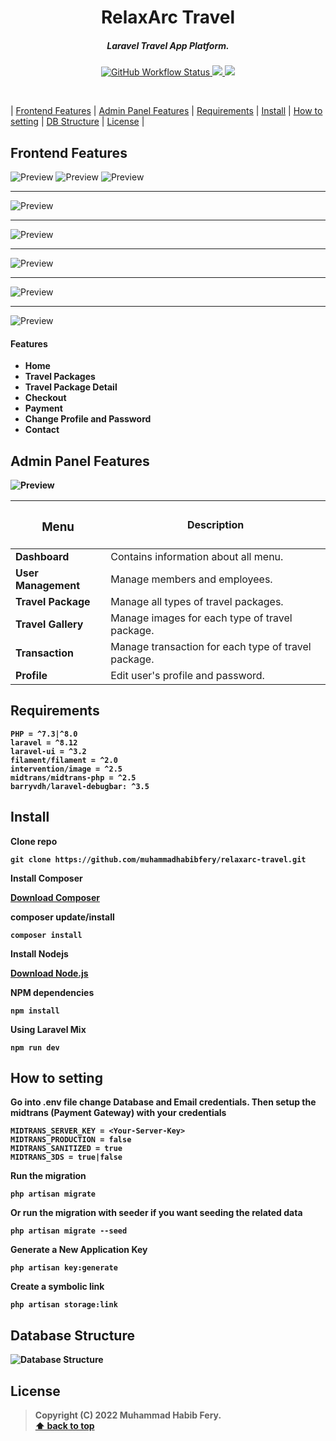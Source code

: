<!-- <p align="center">
<img align="center" src="http://ForTheBadge.com/images/badges/built-with-love.svg"> <img align="center" src="http://ForTheBadge.com/images/badges/makes-people-smile.svg"> <img align="center" src="http://ForTheBadge.com/images/badges/built-by-developers.svg">
</p>

# Laravel Travel App Platform

This is a travel app platform I made mostly using Laravel ^8.12 -->

<h1 align="center">
RelaxArc Travel
</h1>

<h5 align="center">
Laravel Travel App Platform.
</h5>

<p align="center">
    <a href="https://github.com/muhammadhabibfery/relaxarc-travel/actions/workflows/test.yml">
    <img alt="GitHub Workflow Status" src="https://img.shields.io/github/actions/workflow/status/muhammadhabibfery/relaxarc-travel/test.yml?logo=github">
    <a href="https://www.php.net">
        <img src="https://img.shields.io/badge/php-%3E%3D8.1-%23777BB4" />
    </a>
    <a href="https://laravel.com">
        <img src="https://img.shields.io/badge/laravel-8.x-%23EC4E3D" />
    </a>
</p>

</br>

| [Frontend Features][] | [Admin Panel Features][] | [Requirements][] | [Install][] | [How to setting][] | [DB Structure][] | [License][] |

## Frontend Features 
<img src="public/assets/front-1.png" alt="Preview"/>
<img src="public/assets/front-2.png" alt="Preview"/>
<img src="public/assets/front-3.png" alt="Preview"/>
<hr>
<img src="public/assets/front-4.png" alt="Preview"/>
<hr>
<img src="public/assets/front-5.png" alt="Preview"/>
<hr>
<img src="public/assets/front-6.png" alt="Preview"/>
<hr>
<img src="public/assets/front-7.png" alt="Preview"/>
<hr>
<img src="public/assets/front-8.png" alt="Preview"/>

#### Features

- <b> Home
- <b> Travel Packages
- <b> Travel Package Detail
- <b> Checkout
- <b> Payment
- <b> Change Profile and Password
- <b> Contact

## Admin Panel Features 
<img src="public/assets/admin-panel.png" alt="Preview"/>

|<h3>Menu  </h3>       |       Description                                                                  |
|-----------------------|-----------------------------------------------------------------------------------|
|<b>Dashboard           | </b>Contains information about all menu.                                          |
|<b>User Management     | </b>Manage members and employees.                                                 |
|<b>Travel Package      | </b>Manage all types of travel packages.                                          |
|<b>Travel Gallery      | </b>Manage images for each type of travel package.                                |
|<b>Transaction         | </b>Manage transaction for each type of travel package.                           |
|<b>Profile             | </b>Edit user's profile and password.                                             |

## Requirements

	PHP = ^7.3|^8.0
    laravel = ^8.12
    laravel-ui = ^3.2
    filament/filament = ^2.0
    intervention/image = ^2.5
    midtrans/midtrans-php = ^2.5
    barryvdh/laravel-debugbar: ^3.5

## Install

Clone repo

```
git clone https://github.com/muhammadhabibfery/relaxarc-travel.git
```

Install Composer


[Download Composer](https://getcomposer.org/download/)


composer update/install 

```
composer install
```

Install Nodejs


[Download Node.js](https://nodejs.org/en/download/)


NPM dependencies
```
npm install
```

Using Laravel Mix 

```
npm run dev
```

## How to setting 

Go into .env file change Database and Email credentials.
Then setup the midtrans (Payment Gateway) with your credentials
```
MIDTRANS_SERVER_KEY = <Your-Server-Key>
MIDTRANS_PRODUCTION = false
MIDTRANS_SANITIZED = true
MIDTRANS_3DS = true|false
```

Run the migration

```
php artisan migrate
```

Or run the migration with seeder if you want seeding the related data

```
php artisan migrate --seed
```

Generate a New Application Key

```
php artisan key:generate
```

Create a symbolic link

```
php artisan storage:link
```

## Database Structure
<img src="public/assets/erd.png" alt="Database Structure">


## License

> Copyright (C) 2022 Muhammad Habib Fery.  
**[⬆ back to top](#laravel-travel-app-platform)**

[Frontend Features]:#frontend-features
[Admin Panel Features]:#admin-panel-features
[Requirements]:#requirements
[Install]:#install
[How to setting]:#how-to-setting
[DB Structure]:#database-structure
[License]:#license
